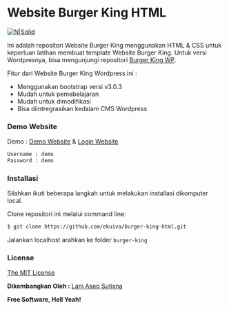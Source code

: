 # Website Burger King HTML

[![N|Solid](https://cldup.com/dTxpPi9lDf.thumb.png)](https://nodesource.com/products/nsolid)

Ini adalah repositori Website Burger King menggunakan HTML & CSS untuk keperluan latihan membuat template Website Burger King. Untuk versi Wordpresnya, bisa mengunjungi repositori [Burger King WP](https://github.com/ekuiva/burger-king-wp). 

Fitur dari Website Burger King Wordpress ini :
  - Menggunakan bootstrap versi v3.0.3
  - Mudah untuk pemebelajaran
  - Mudah untuk dimodifikasi
  - Bisa diintregrasikan kedalam CMS Wordpress

### Demo Website 
Demo : [Demo Website](http://bk.ekuiva.com) & [Login Website](http://bk.ekuiva.com/wp-admin)
```sh
Username : demo	
Password : demo
```
  
### Installasi

Silahkan ikuti beberapa langkah untuk melakukan installasi dikomputer local.

Clone repositori ini melalui command line:
```sh
$ git clone https://github.com/ekuiva/burger-king-html.git
```
Jalankan localhost arahkan ke folder ```burger-king```

### License

[The MIT License](https://opensource.org/licenses/MIT)

**Dikembangkan Oleh :**
[Lani Asep Sutisna](https://github.com/laniasepsutisna)

**Free Software, Hell Yeah!**

